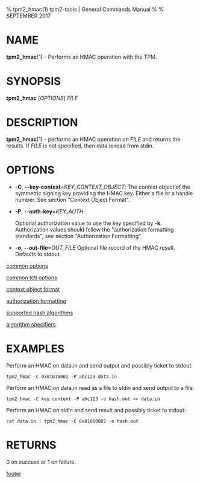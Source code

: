 % tpm2_hmac(1) tpm2-tools | General Commands Manual
%
% SEPTEMBER 2017

# NAME

**tpm2_hmac**(1) - Performs an HMAC operation with the TPM.

# SYNOPSIS

**tpm2_hmac** [*OPTIONS*] _FILE_

# DESCRIPTION

**tpm2_hmac**(1) - performs an HMAC operation on _FILE_ and returns the results. If
_FILE_ is not specified, then data is read from stdin.

# OPTIONS

  * **-C**, **--key-context**=_KEY\_CONTEXT\_OBJECT_:
    The context object of the symmetric signing key providing the HMAC key.
    Either a file or a handle number. See section "Context Object Format".

  * **-P**, **--auth-key**=_KEY\_AUTH_:

    Optional authorization value to use the key specified by **-k**.
    Authorization values should follow the "authorization formatting standards",
    see section "Authorization Formatting".

  * **-o**, **--out-file**=_OUT\_FILE_
    Optional file record of the HMAC result. Defaults to stdout.

[common options](common/options.md)

[common tcti options](common/tcti.md)

[context object format](commmon/ctxobj.md)

[authorization formatting](common/password.md)

[supported hash algorithms](common/hash.md)

[algorithm specifiers](common/alg.md)

# EXAMPLES

Perform an HMAC on data.in and send output and possibly ticket to stdout:

```
tpm2_hmac -C 0x81010002 -P abc123 data.in
```

Perform an HMAC on data.in read as a file to stdin and send output to a file:
```
tpm2_hmac -C key.context -P abc123 -o hash.out << data.in
```
Perform an HMAC on _stdin_ and send result and possibly ticket to stdout:

```
cat data.in | tpm2_hmac -C 0x81010002 -o hash.out
```

# RETURNS

0 on success or 1 on failure.

[footer](common/footer.md)
